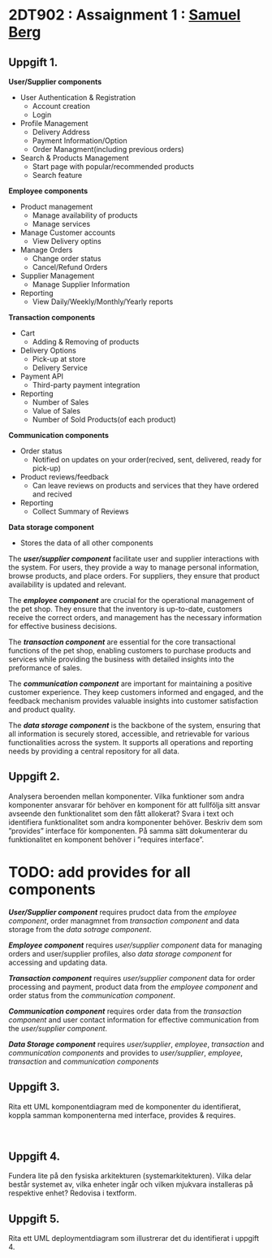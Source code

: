 # 2DT902 : Assaignment 1 : [Samuel Berg](mailto:sb224sc@student.lnu.se)

## Uppgift 1.

**User/Supplier components**
- User Authentication & Registration
    * Account creation
    * Login
- Profile Management
    * Delivery Address
    * Payment Information/Option
    * Order Managment(including previous orders)
- Search & Products Management
    * Start page with popular/recommended products
    * Search feature

**Employee components**
- Product management
    * Manage availability of products
    * Manage services
- Manage Customer accounts
    * View Delivery optins
- Manage Orders
    * Change order status
    * Cancel/Refund Orders
- Supplier Management
    * Manage Supplier Information
- Reporting
    * View Daily/Weekly/Monthly/Yearly reports

**Transaction components**
- Cart
    * Adding & Removing of products
- Delivery Options
    * Pick-up at store
    * Delivery Service
- Payment API
    * Third-party payment integration
- Reporting
    * Number of Sales
    * Value of Sales
    * Number of Sold Products(of each product)

**Communication components**
- Order status
    * Notified on updates on your order(recived, sent, delivered, ready for pick-up)
- Product reviews/feedback
    * Can leave reviews on products and services that they have ordered and recived
- Reporting
    * Collect Summary of Reviews

**Data storage component**
- Stores the data of all other components

The ***user/supplier component*** facilitate user and supplier interactions with the system. For users, they provide a way to manage personal information, browse products, and place orders. For suppliers, they ensure that product availability is updated and relevant.

The ***employee component*** are crucial for the operational management of the pet shop. They ensure that the inventory is up-to-date, customers receive the correct orders, and management has the necessary information for effective business decisions.

The ***transaction component*** are essential for the core transactional functions of the pet shop, enabling customers to purchase products and services while providing the business with detailed insights into the preformance of sales.

The ***communication component*** are important for maintaining a positive customer experience. They keep customers informed and engaged, and the feedback mechanism provides valuable insights into customer satisfaction and product quality.

The ***data storage component*** is the backbone of the system, ensuring that all information is securely stored, accessible, and retrievable for various functionalities across the system. It supports all operations and reporting needs by providing a central repository for all data.

## Uppgift 2. 
Analysera beroenden mellan komponenter. Vilka funktioner som andra
komponenter ansvarar för behöver en komponent för att fullfölja sitt ansvar avseende
den funktionalitet som den fått allokerat?
Svara i text och identifiera funktionalitet som andra komponenter behöver. Beskriv
dem som ”provides” interface för komponenten. På samma sätt dokumenterar du
funktionalitet en komponent behöver i ”requires interface”.

# TODO: add provides for all components

***User/Supplier component*** requires prudoct data from the *employee component*, order managmnet from *transaction component* and data storage from the *data sotrage component*.

***Employee component*** requires *user/supplier component* data for managing orders and user/supplier profiles, also *data storage component* for accessing and updating data.

***Transaction component*** requires *user/supplier component* data for order processing and payment, product data from the *employee component* and order status from the *communication component*.

***Communication component*** requires order data from the *transaction component* and user contact information for effective communication from the *user/supplier component*.

***Data Storage component*** requires *user/supplier*, *employee*, *transaction* and *communication components* and provides to *user/supplier*, *employee*, *transaction* and *communication components*


## Uppgift 3.
Rita ett UML komponentdiagram med de komponenter du identifierat, koppla
samman komponenterna med interface, provides & requires.

![UML component](./img/task3.drawio.png)

## Uppgift 4.
Fundera lite på den fysiska arkitekturen (systemarkitekturen). Vilka delar består
systemet av, vilka enheter ingår och vilken mjukvara installeras på respektive enhet?
Redovisa i textform.

## Uppgift 5.
Rita ett UML deploymentdiagram som illustrerar det du identifierat i uppgift 4.
![UML deployment](./img/task5.drawio.png)

